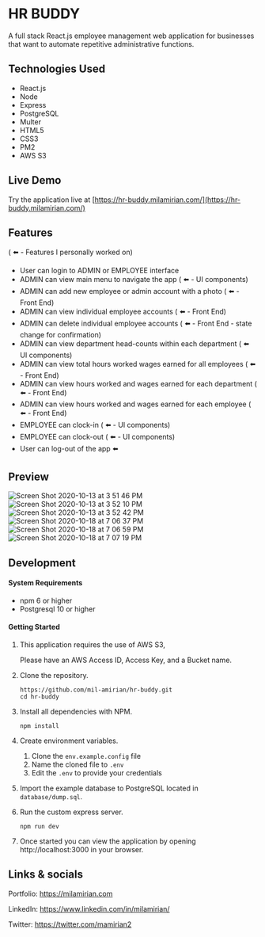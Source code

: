 # HR BUDDY

A full stack React.js employee management web application for businesses that want to automate repetitive administrative functions.

## Technologies Used

- React.js
- Node
- Express
- PostgreSQL
- Multer
- HTML5
- CSS3
- PM2
- AWS S3

## Live Demo

Try the application live at [https://hr-buddy.milamirian.com/](https://hr-buddy.milamirian.com/)

## Features

( ⬅️ - Features I personally worked on)

- User can login to ADMIN or EMPLOYEE interface
- ADMIN can view main menu to navigate the app ( ⬅️  - UI components)
- ADMIN can add new employee or admin account with a photo ( ⬅️ - Front End)
- ADMIN can view individual employee accounts ( ⬅️ - Front End)
- ADMIN can delete individual employee accounts ( ⬅️  - Front End - state change for confirmation)
- ADMIN can view department head-counts within each department ( ⬅️  UI components)
- ADMIN can view total hours worked wages earned for all employees ( ⬅️ - Front End)
- ADMIN can view hours worked and wages earned for each department ( ⬅️ - Front End)
- ADMIN can view hours worked and wages earned for each employee ( ⬅️ - Front End)
- EMPLOYEE can clock-in ( ⬅️ - UI components)
- EMPLOYEE can clock-out ( ⬅️ - UI components)
- User can log-out of the app ⬅️



## Preview

![Screen Shot 2020-10-13 at 3 51 46 PM](https://user-images.githubusercontent.com/62856013/95924272-25fe8b80-0d6c-11eb-978b-884f7ba84632.png)
![Screen Shot 2020-10-13 at 3 52 10 PM](https://user-images.githubusercontent.com/62856013/95924275-26972200-0d6c-11eb-8d89-17f50daf2afe.png)
![Screen Shot 2020-10-13 at 3 52 42 PM](https://user-images.githubusercontent.com/62856013/95924277-272fb880-0d6c-11eb-9bf0-d6d4c3954617.png)
![Screen Shot 2020-10-18 at 7 06 37 PM](https://user-images.githubusercontent.com/62856013/96393928-8418dd80-1175-11eb-89f5-9edf27a20fdd.png)
![Screen Shot 2020-10-18 at 7 06 59 PM](https://user-images.githubusercontent.com/62856013/96393912-75cac180-1175-11eb-8243-955b21f89d06.png)
![Screen Shot 2020-10-18 at 7 07 19 PM](https://user-images.githubusercontent.com/62856013/96393911-75cac180-1175-11eb-9b94-75e82a9bd321.png)

## Development

#### System Requirements

- npm 6 or higher
- Postgresql 10 or higher

#### Getting Started

1. This application requires the use of AWS S3, 
   
   Please have an AWS Access ID, Access Key, and a Bucket name.

2. Clone the repository.

    ```shell
    https://github.com/mil-amirian/hr-buddy.git
    cd hr-buddy
    ```

3. Install all dependencies with NPM.

    ```shell
    npm install
    ```

4. Create environment variables.

    1. Clone the `env.example.config` file
    1. Name the cloned file to `.env`
    1. Edit the `.env` to provide your credentials

5. Import the example database to PostgreSQL located in `database/dump.sql`.


6. Run the custom express server.

    ```shell
    npm run dev
    ```

7. Once started you can view the application by opening http://localhost:3000 in your browser.

## Links & socials

Portfolio: https://milamirian.com

LinkedIn: https://www.linkedin.com/in/milamirian/

Twitter: https://twitter.com/mamirian2
